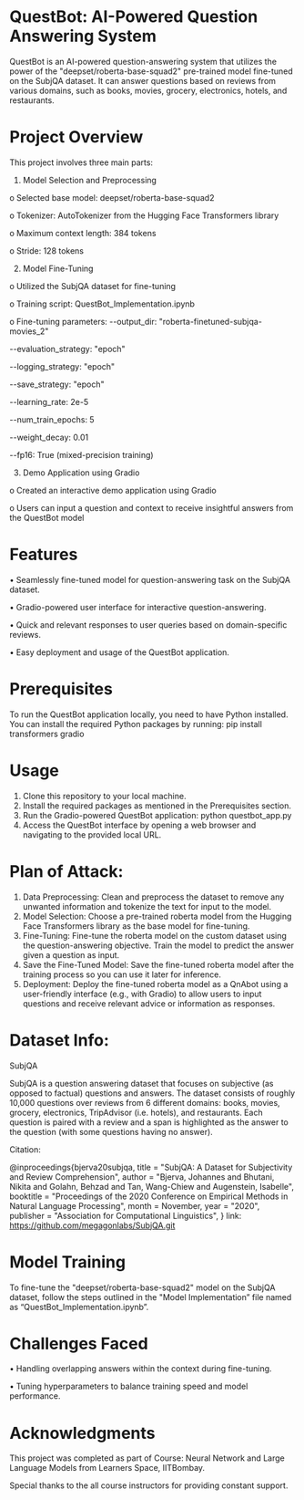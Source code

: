 # QuestBot: AI-Powered Question Answering System

QuestBot is an AI-powered question-answering system that utilizes the power of the "deepset/roberta-base-squad2" pre-trained model fine-tuned on the SubjQA dataset. It can answer questions based on reviews from various domains, such as books, movies, grocery, electronics, hotels, and restaurants.

# Project Overview
This project involves three main parts:
1.	Model Selection and Preprocessing

o	Selected base model: deepset/roberta-base-squad2

o	Tokenizer: AutoTokenizer from the Hugging Face Transformers library

o	Maximum context length: 384 tokens

o	Stride: 128 tokens

2.	Model Fine-Tuning

o	Utilized the SubjQA dataset for fine-tuning

o	Training script: QuestBot_Implementation.ipynb

o	Fine-tuning parameters:
--output_dir: "roberta-finetuned-subjqa-movies_2"

--evaluation_strategy: "epoch"

--logging_strategy: "epoch"

--save_strategy: "epoch"

--learning_rate: 2e-5

--num_train_epochs: 5

--weight_decay: 0.01

--fp16: True (mixed-precision training)

3.	Demo Application using Gradio

o	Created an interactive demo application using Gradio

o	Users can input a question and context to receive insightful answers from the QuestBot model

# Features

•	Seamlessly fine-tuned model for question-answering task on the SubjQA dataset.

•	Gradio-powered user interface for interactive question-answering.

•	Quick and relevant responses to user queries based on domain-specific reviews.

•	Easy deployment and usage of the QuestBot application.

# Prerequisites
To run the QuestBot application locally, you need to have Python installed. You can install the required Python packages by running:
pip install transformers gradio


# Usage
1.	Clone this repository to your local machine.
2.	Install the required packages as mentioned in the Prerequisites section.
3.	Run the Gradio-powered QuestBot application:
python questbot_app.py
4.	Access the QuestBot interface by opening a web browser and navigating to the provided local URL.

# Plan of Attack:
1.	Data Preprocessing: Clean and preprocess the dataset to remove any unwanted information and tokenize the text for input to the model.
2.	Model Selection: Choose a pre-trained roberta model from the Hugging Face Transformers library as the base model for fine-tuning.
3.	Fine-Tuning: Fine-tune the roberta model on the custom dataset using the question-answering objective. Train the model to predict the answer given a question as input.
4.	Save the Fine-Tuned Model: Save the fine-tuned roberta model after the training process so you can use it later for inference.
5.	Deployment: Deploy the fine-tuned roberta model as a QnAbot using a user-friendly interface (e.g., with Gradio) to allow users to input questions and receive relevant advice or information as responses.

# Dataset Info: 
SubjQA

SubjQA is a question answering dataset that focuses on subjective (as opposed to factual) questions and answers. The dataset consists of roughly 10,000 questions over reviews from 6 different domains: books, movies, grocery, electronics, TripAdvisor (i.e. hotels), and restaurants. Each question is paired with a review and a span is highlighted as the answer to the question (with some questions having no answer).

Citation:

@inproceedings{bjerva20subjqa, title = "SubjQA: A Dataset for Subjectivity and Review Comprehension", author = "Bjerva, Johannes and Bhutani, Nikita and Golahn, Behzad and Tan, Wang-Chiew and Augenstein, Isabelle", booktitle = "Proceedings of the 2020 Conference on Empirical Methods in Natural Language Processing", month = November, year = "2020", publisher = "Association for Computational Linguistics", }
link: https://github.com/megagonlabs/SubjQA.git

# Model Training
To fine-tune the "deepset/roberta-base-squad2" model on the SubjQA dataset, follow the steps outlined in the "Model Implementation” file named as “QuestBot_Implementation.ipynb”.

# Challenges Faced
•	Handling overlapping answers within the context during fine-tuning.

•	Tuning hyperparameters to balance training speed and model performance.

# Acknowledgments
This project was completed as part of Course: Neural Network and Large Language Models from Learners Space, IITBombay. 

Special thanks to the all course instructors for providing constant support.

